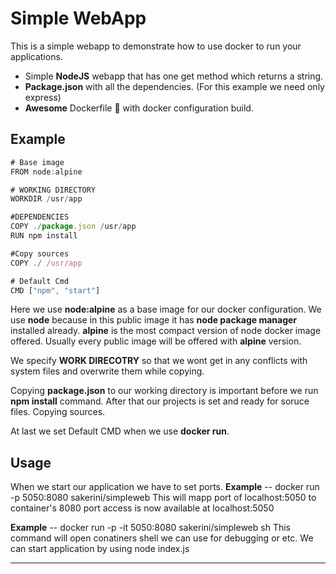 # Simple WebApp

This is a simple webapp to demonstrate how to use docker to run your applications.

- Simple **NodeJS** webapp that has one get method which returns a string.
- **Package.json** with all the dependencies. (For this example we need only express)
- **Awesome** Dockerfile 🌟 with docker configuration build.

## Example
```js
# Base image
FROM node:alpine

# WORKING DIRECTORY
WORKDIR /usr/app

#DEPENDENCIES
COPY ./package.json /usr/app
RUN npm install

#Copy sources
COPY ./ /usr/app

# Default Cmd
CMD ["npm", "start"]	
```
Here we use **node:alpine** as a base image for our docker configuration.
We use **node** because in this public image it has **node package manager** installed already.
**alpine** is the most compact version of node docker image offered. Usually every public image will be offered with **alpine** version.

We specify **WORK DIRECOTRY** so that we wont get in any conflicts with system files and overwrite them while copying.

Copying **package.json** to our working directory is important before we run **npm install** command. After that our projects is set and ready for soruce files. Copying sources.

At last we set Default CMD when we use **docker run**.

## Usage
When we start our application we have to set ports.
**Example** -- docker run -p 5050:8080 sakerini/simpleweb
This will mapp port of localhost:5050 to container's 8080 port
access is now available at localhost:5050

**Example** -- docker run -p -it 5050:8080 sakerini/simpleweb sh
This command will open conatiners shell we can use for debugging or etc. We can start application by using node index.js


------

